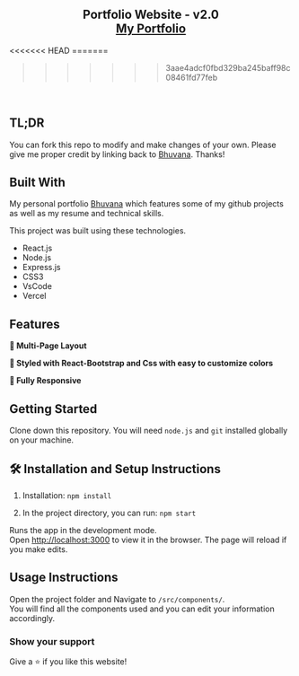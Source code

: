 <h2 align="center">
  Portfolio Website - v2.0<br/>
  <a href="https://portfolio-omega-umber-89.vercel.app/" target="_blank">My Portfolio</a>
</h2>
<<<<<<< HEAD
=======

>>>>>>> 3aae4adcf0fbd329ba245baff98c08461fd77feb
<br/>

## TL;DR

You can fork this repo to modify and make changes of your own. Please give me proper credit by linking back to [Bhuvana](https://github.com/bhuvanarao2003/Portfolio.git). Thanks!

## Built With

My personal portfolio <a href="https://portfolio-omega-umber-89.vercel.app/" target="_blank">Bhuvana</a> which features some of my github projects as well as my resume and technical skills.<br/>

This project was built using these technologies.

- React.js
- Node.js
- Express.js
- CSS3
- VsCode
- Vercel

## Features

**📖 Multi-Page Layout**

**🎨 Styled with React-Bootstrap and Css with easy to customize colors**

**📱 Fully Responsive**

## Getting Started

Clone down this repository. You will need `node.js` and `git` installed globally on your machine.

## 🛠 Installation and Setup Instructions

1. Installation: `npm install`

2. In the project directory, you can run: `npm start`

Runs the app in the development mode.\
Open [http://localhost:3000](http://localhost:3000) to view it in the browser.
The page will reload if you make edits.

## Usage Instructions

Open the project folder and Navigate to `/src/components/`. <br/>
You will find all the components used and you can edit your information accordingly.

### Show your support

Give a ⭐ if you like this website!


